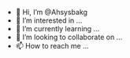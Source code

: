 - 👋 Hi, I’m @Ahsysbakg
- 👀 I’m interested in ...
- 🌱 I’m currently learning ...
- 💞️ I’m looking to collaborate on ...
- 📫 How to reach me ...

<!---
Ahsysbakg/Ahsysbakg is a ✨ special ✨ repository because its `README.md` (this file) appears on your GitHub profile.
You can click the Preview link to take a look at your changes.
--->
